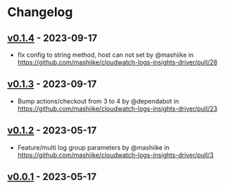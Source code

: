 # Changelog

## [v0.1.4](https://github.com/mashiike/cloudwatch-logs-insights-driver/compare/v0.1.3...v0.1.4) - 2023-09-17
- fix config to string method, host can not set by @mashiike in https://github.com/mashiike/cloudwatch-logs-insights-driver/pull/28

## [v0.1.3](https://github.com/mashiike/cloudwatch-logs-insights-driver/compare/v0.1.2...v0.1.3) - 2023-09-17
- Bump actions/checkout from 3 to 4 by @dependabot in https://github.com/mashiike/cloudwatch-logs-insights-driver/pull/23

## [v0.1.2](https://github.com/mashiike/cloudwatch-logs-insights-driver/compare/v0.1.1...v0.1.2) - 2023-05-17
- Feature/multi log group parameters by @mashiike in https://github.com/mashiike/cloudwatch-logs-insights-driver/pull/3

## [v0.0.1](https://github.com/mashiike/cloudwatch-logs-insights-driver/commits/v0.0.1) - 2023-05-17
